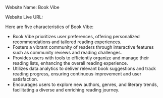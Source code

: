 Website Name: Book Vibe


Website Live URL: 

Here are five characteristics of Book Vibe:

* Book Vibe prioritizes user preferences, offering personalized recommendations and tailored reading experiences.
* Fosters a vibrant community of readers through interactive features such as community reviews and reading challenges.
* Provides users with tools to efficiently organize and manage their reading lists, enhancing the overall reading experience.
* Utilizes data analytics to deliver relevant book suggestions and track reading progress, ensuring continuous improvement and user satisfaction.
* Encourages users to explore new authors, genres, and literary trends, facilitating a diverse and enriching reading journey.